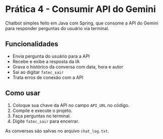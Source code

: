 # Prática 4 - Consumir API do Gemini

Chatbot simples feito em Java com Spring, que consome a API do Gemini para responder perguntas do usuário via terminal.

## Funcionalidades

- Envia pergunta do usuário para a API
- Recebe e exibe a resposta da IA
- Grava o histórico da conversa com data, hora e autor
- Sai ao digitar `fatec_sair`
- Trata erros de conexão com a API

## Como usar

1. Coloque sua chave da API no campo `API_URL` no código.
2. Compile e execute o projeto.
3. Faça perguntas no terminal.
4. Digite `fatec_sair` para encerrar.

As conversas são salvas no arquivo `chat_log.txt`.
